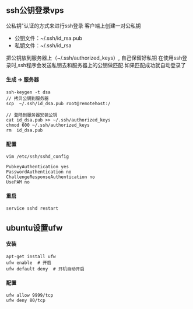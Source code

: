 ## ssh公钥登录vps
公私钥"认证的方式来进行ssh登录
客户端上创建一对公私钥

* 公钥文件：~/.ssh/id_rsa.pub
* 私钥文件：~/.ssh/id_rsa

把公钥放到服务器上（~/.ssh/authorized_keys）, 自己保留好私钥
在使用ssh登录时,ssh程序会发送私钥去和服务器上的公钥做匹配.如果匹配成功就自动登录了

#### 生成 -> 服务器
```
ssh-keygen -t dsa
// 拷贝公钥到服务器
scp  ~/.ssh/id_dsa.pub root@remotehost:/

// 登陆到服务器安装公钥
cat id_dsa.pub >> ~/.ssh/authorized_keys
chmod 600 ~/.ssh/authorized_keys
rm  id_dsa.pub
```
#### 配置
```
vim /etc/ssh/sshd_config

PubkeyAuthentication yes  
PasswordAuthentication no
ChallengeResponseAuthentication no
UsePAM no

```
#### 重启
```
service sshd restart
```

## ubuntu设置ufw
#### 安装
```
apt-get install ufw 
ufw enable  # 开启
ufw default deny  # 开机自动开启
```
#### 配置
```
ufw allow 9999/tcp
ufw deny 80/tcp
```

